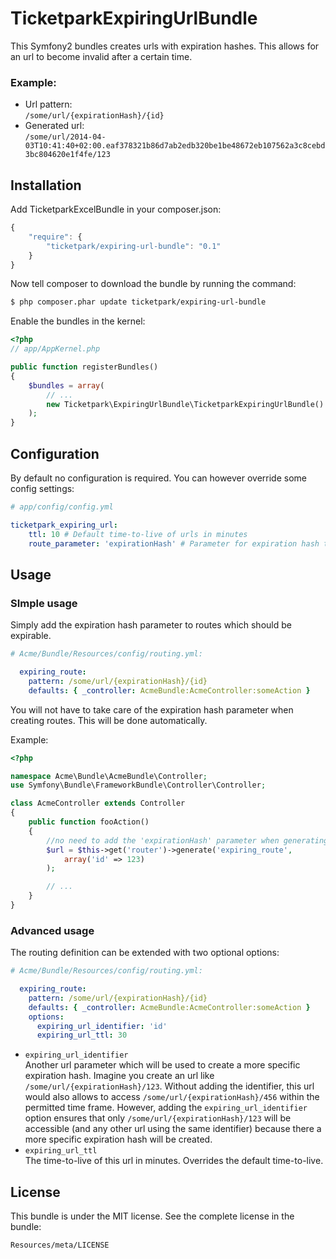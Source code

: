 # TicketparkExpiringUrlBundle

This Symfony2 bundles creates urls with expiration hashes. This allows for an url to become invalid after a certain time.

### Example:<br>
* Url pattern:<br>`/some/url/{expirationHash}/{id}`
* Generated url:<br>
`/some/url/2014-04-03T10:41:40+02:00.eaf378321b86d7ab2edb320be1be48672eb107562a3c8cebd3bc804620e1f4fe/123`

## Installation

Add TicketparkExcelBundle in your composer.json:

```js
{
    "require": {
        "ticketpark/expiring-url-bundle": "0.1"
    }
}
```

Now tell composer to download the bundle by running the command:

``` bash
$ php composer.phar update ticketpark/expiring-url-bundle
```

Enable the bundles in the kernel:

``` php
<?php
// app/AppKernel.php

public function registerBundles()
{
    $bundles = array(
        // ...
        new Ticketpark\ExpiringUrlBundle\TicketparkExpiringUrlBundle()
    );
}
```

## Configuration
By default no configuration is required. You can however override some config settings:

``` yml
# app/config/config.yml

ticketpark_expiring_url:
    ttl: 10 # Default time-to-live of urls in minutes
    route_parameter: 'expirationHash' # Parameter for expiration hash to be used in routes
```

## Usage
### SImple usage
Simply add the expiration hash parameter to routes which should be expirable.
``` yml
# Acme/Bundle/Resources/config/routing.yml:

  expiring_route:
    pattern: /some/url/{expirationHash}/{id}
    defaults: { _controller: AcmeBundle:AcmeController:someAction }
```

You will not have to take care of the expiration hash parameter when creating routes. This will be done automatically.

Example:

```php
<?php

namespace Acme\Bundle\AcmeBundle\Controller;
use Symfony\Bundle\FrameworkBundle\Controller\Controller;

class AcmeController extends Controller
{
    public function fooAction()
    {
        //no need to add the 'expirationHash' parameter when generating urls
        $url = $this->get('router')->generate('expiring_route',
            array('id' => 123)
        );

        // ...
    }
}
```

### Advanced usage
The routing definition can be extended with two optional options:

``` yml
# Acme/Bundle/Resources/config/routing.yml:

  expiring_route:
    pattern: /some/url/{expirationHash}/{id}
    defaults: { _controller: AcmeBundle:AcmeController:someAction }
    options:
      expiring_url_identifier: 'id'
      expiring_url_ttl: 30
```

* `expiring_url_identifier`<br>Another url parameter which will be used to create a more specific expiration hash. Imagine you create an url like `/some/url/{expirationHash}/123`. Without adding the identifier, this url would also allows to access `/some/url/{expirationHash}/456` within the permitted time frame. However, adding the `expiring_url_identifier` option ensures that only `/some/url/{expirationHash}/123` will be accessible (and any other url using the same identifier) because there a more specific expiration hash will be created.
* `expiring_url_ttl`<br>The time-to-live of this url in minutes. Overrides the default time-to-live.

## License

This bundle is under the MIT license. See the complete license in the bundle:

    Resources/meta/LICENSE
